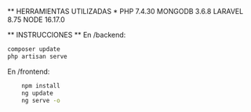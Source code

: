 ** HERRAMIENTAS UTILIZADAS *
PHP 7.4.30
MONGODB 3.6.8
LARAVEL 8.75
NODE 16.17.0

** INSTRUCCIONES **
En /backend:
 ```sh
 composer update
 php artisan serve
```

En /frontend:
```sh
    npm install
    ng update
    ng serve -o
```

